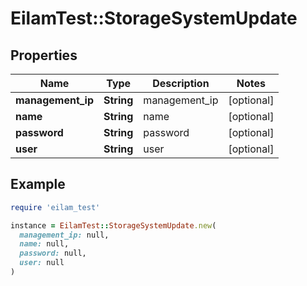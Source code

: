 # EilamTest::StorageSystemUpdate

## Properties

| Name | Type | Description | Notes |
| ---- | ---- | ----------- | ----- |
| **management_ip** | **String** | management_ip | [optional] |
| **name** | **String** | name | [optional] |
| **password** | **String** | password | [optional] |
| **user** | **String** | user | [optional] |

## Example

```ruby
require 'eilam_test'

instance = EilamTest::StorageSystemUpdate.new(
  management_ip: null,
  name: null,
  password: null,
  user: null
)
```

